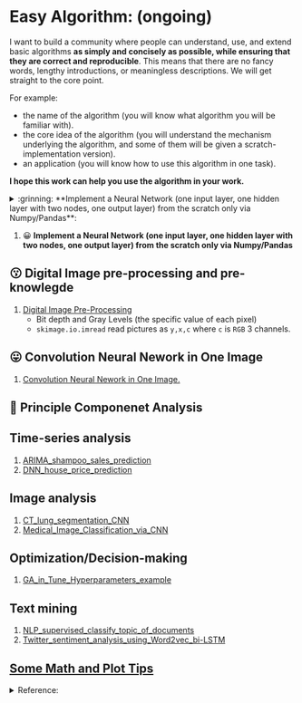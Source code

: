 # Easy Algorithm: (ongoing)

I want to build a community where people can understand, use, and extend basic algorithms **as simply and concisely as possible, while ensuring that they are correct and reproducible**. This means that there are no fancy words, lengthy introductions, or meaningless descriptions. We will get straight to the core point.

For example:
- the name of the algorithm (you will know what algorithm you will be familiar with).
- the core idea of the algorithm (you will understand the mechanism underlying the algorithm, and some of them will be given a scratch-implementation version).
- an application (you will know how to use this algorithm in one task).

**I hope this work can help you use the algorithm in your work.**

<details>
<summary>:grinning: **Implement a Neural Network (one input layer, one hidden layer with two nodes, one output layer) from the scratch only via Numpy/Pandas**:</summary>
- [This is a hand-written report that explains how the neural network works.](Report_How_Neural_Network_Really_Works.ipynb)
    - This is a comprehensive neural network tutorial that covers all aspects of the topic.
    - You only need to be familiar with +-x/ and derivative calculation.
    - We will go through:
        - **Forward propagation** process with **activation function (sigmoid and softmax)** in the hidden layer and in the output layer.
        - **Backward propagation** process with **derivative calculation** and **cross-entropy of each parameter (weight and bias)**.
        - **Update each parameter (weight and bias) simultaneously**.
- [This is a classification example.](Nerual_Network_from_scratch_4features_3classification.ipynb)
   - Dataset: Iris dataset with 4 features and 3 classifications
   - Implement 
     - data pre-processing (one-hot encode), 
     - forward propagation,
     - backward propagation,
     - activation functions, 
     - cross-entropy (loss calculation), 
     - derivative calculation, 
     - update parameters (weight and bias) simultaneously, 
     - training model on the train dataset, 
     - prediction in the test dataset, 
     - accuracy calculation on the test dataset 
   - from the scratch only via ```Numpy``` and ```Pandas```.
</details>

1. :grinning: **Implement a Neural Network (one input layer, one hidden layer with two nodes, one output layer) from the scratch only via Numpy/Pandas**
   
    
## :kissing: Digital Image pre-processing and pre-knowlegde
1. [Digital Image Pre-Processing](Digital_Image_Pre_Processing.ipynb)
    - Bit depth and Gray Levels (the specific value of each pixel)
    - ```skimage.io.imread``` read pictures as ```y,x,c``` where ```c``` is ```RGB``` 3 channels.
## :stuck_out_tongue: Convolution Neural Nework in One Image
1. [Convolution Neural Nework in One Image.](Convolution_Neural_Nework_in_One_Image.ipynb)


## :slightly_smiling_face:	Principle Componenet Analysis

## Time-series analysis
1. [ARIMA_shampoo_sales_prediction](Time_series_prediction_shampoo_sales_via_ARIMA.ipynb)
2. [DNN_house_price_prediction](Time_series_prediction_shampoo_sales_via_DNN.ipynb)

## Image analysis
1. [CT_lung_segmentation_CNN](CT_lung_segmentation_CNN.ipynb)
2. [Medical_Image_Classification_via_CNN](Medical_Image_Classification_via_CNN.ipynb)

## Optimization/Decision-making
1. [GA_in_Tune_Hyperparameters_example](GA_in_Tune_Hyperparameters_example.ipynb)

## Text mining
1. [NLP_supervised_classify_topic_of_documents](NLP_supervised_classify_topic_of_documents.ipynb)
2. [Twitter_sentiment_analysis_using_Word2vec_bi-LSTM](Twitter_sentiment_analysis_using_Word2Vec_bi-LSTM.ipynb)

## [Some Math and Plot Tips](some_math_plot_tips.ipynb)

<details>
<summary>Reference:</summary>
1. https://youtu.be/HGwBXDKFk9I <br />
2. https://youtu.be/NItHNRc3awY
3. https://github.com/ikatyang/emoji-cheat-sheet/blob/master/README.md
</details>
